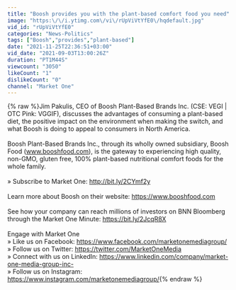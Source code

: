 ```yaml
---
title: "Boosh provides you with the plant-based comfort food you need"
image: "https:\/\/i.ytimg.com\/vi\/rUpViVtYfE0\/hqdefault.jpg"
vid_id: "rUpViVtYfE0"
categories: "News-Politics"
tags: ["Boosh","provides","plant-based"]
date: "2021-11-25T22:36:51+03:00"
vid_date: "2021-09-03T13:00:26Z"
duration: "PT1M44S"
viewcount: "3050"
likeCount: "1"
dislikeCount: "0"
channel: "Market One"
---
```

{% raw %}Jim Pakulis, CEO of Boosh Plant-Based Brands Inc. (CSE: VEGI | OTC Pink: VGGIF), discusses the advantages of consuming a plant-based diet, the positive impact on the environment when making the switch, and what Boosh is doing to appeal to consumers in North America.<br /><br />Boosh Plant-Based Brands Inc., through its wholly owned subsidiary, Boosh Food (www.booshfood.com), is the gateway to experiencing high quality, non-GMO, gluten free, 100% plant-based nutritional comfort foods for the whole family. <br /><br />» Subscribe to Market One: <a rel="nofollow" target="blank" href="http://bit.ly/2CYmf2y">http://bit.ly/2CYmf2y</a> <br /><br />Learn more about Boosh on their website: <a rel="nofollow" target="blank" href="https://www.booshfood.com">https://www.booshfood.com</a><br /><br />See how your company can reach millions of investors on BNN Bloomberg through the Market One Minute: <a rel="nofollow" target="blank" href="https://bit.ly/2JcqR8X">https://bit.ly/2JcqR8X</a> <br /><br />Engage with Market One<br />» Like us on Facebook: <a rel="nofollow" target="blank" href="https://www.facebook.com/marketonemediagroup/">https://www.facebook.com/marketonemediagroup/</a> <br />» Follow us on Twitter: <a rel="nofollow" target="blank" href="https://twitter.com/MarketOneMedia">https://twitter.com/MarketOneMedia</a> <br />» Connect with us on LinkedIn: <a rel="nofollow" target="blank" href="https://www.linkedin.com/company/market-one-media-group-inc-">https://www.linkedin.com/company/market-one-media-group-inc-</a> <br />» Follow us on Instagram: <a rel="nofollow" target="blank" href="https://www.instagram.com/marketonemediagroup/">https://www.instagram.com/marketonemediagroup/</a>{% endraw %}
